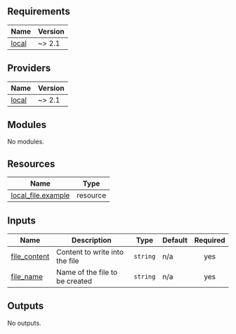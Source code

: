 <!-- BEGIN_TF_DOCS -->
## Requirements

| Name | Version |
|------|---------|
| <a name="requirement_local"></a> [local](#requirement\_local) | ~> 2.1 |

## Providers

| Name | Version |
|------|---------|
| <a name="provider_local"></a> [local](#provider\_local) | ~> 2.1 |

## Modules

No modules.

## Resources

| Name | Type |
|------|------|
| [local_file.example](https://registry.terraform.io/providers/hashicorp/local/latest/docs/resources/file) | resource |

## Inputs

| Name | Description | Type | Default | Required |
|------|-------------|------|---------|:--------:|
| <a name="input_file_content"></a> [file\_content](#input\_file\_content) | Content to write into the file | `string` | n/a | yes |
| <a name="input_file_name"></a> [file\_name](#input\_file\_name) | Name of the file to be created | `string` | n/a | yes |

## Outputs

No outputs.
<!-- END_TF_DOCS -->